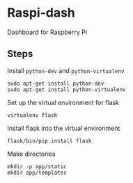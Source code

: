 # Raspi-dash
Dashboard for Raspberry Pi

## Steps
Install `python-dev` and `python-virtualenv`

    sudo apt-get install python-dev
    sudo apt-get install python-virtualenv

Set up the virtual environment for flask

    virtualenv flask

Install flask into the virtual environment

    flask/bin/pip install flask

Make directories

    mkdir -p app/static
    mkdir app/templates

